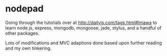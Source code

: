 nodepad
=======

Going through the tutorials over at http://dailyjs.com/tags.html#lmawa to learn node.js, express, mongodb, mongoose, jade, stylus, and a handful of other packages.

Lots of modifications and MVC adaptions done based upon further reading and my own tinkering.